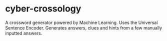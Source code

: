 # cyber-crossology
A crossword generator powered by Machine Learning. Uses the Universal Sentence Encoder. Generates answers, clues and hints from a few manually inputted answers.
